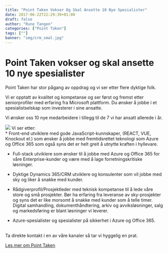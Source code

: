 ```yaml
---
title: "Point Taken Vokser Og Skal Ansette 10 Nye Spesialister"
date: 2017-06-22T22:29:39+01:00
draft: false
author: "Rune Tangen"
categories: ["Point Taken"]
tags: [""]
banner: "img/crm_smal.jpg"
---
```


# Point Taken vokser og skal ansette 10 nye spesialister

Point Taken har stor pågang av oppdrag og vi ser etter flere dyktige folk.

Vi er opptatt av kvalitet og kompetanse og ser først og fremst etter seniorprofiler med erfaring fra Microsoft plattform. Du ønsker å jobbe i et spesialistselskap som investerer i sine ansatte. 

Vi ønsker oss 10 nye medarbeidere i tillegg til de 7 vi har ansatt allerede i år.

<img class="img-fluid mt-4 mb-4" src="/pointtaken/img/crm_smal.jpg" /> 
Vi ser etter:
<br>
* Front-end utviklere med gode JavaScript-kunnskaper, (REACT, VUE, Knockout el.) som ønsker å jobbe med fremtidsrettet teknologi som Azure og Office 365 som også syns det er helt greit å utnytte kraften i hyllevare.

* Full-stack utviklere som ønsker til å jobbe med Azure og Office 365 for våre Enterprise-kunder og være med å lage forretningskritiske løsninger. 

* Dyktige Dynamics 365/CRM utviklere og konsulenter som vil jobbe med sky og liker å snakke med kunder.

* Rådgiverprofil/Prosjektleder med teknisk kompetanse til å lede våre store og små prosjekter. Bør ha erfaring fra leveranse av sky-prosjekter og syns det er like morsomt å snakke med kunder som å telle timer.  Digital samhandling, dokumenthåndtering, arkiv og avviksløsninger, salg og markedsføring er blant løsninger vi leverer.

* Azure-spesialister og spesialister på sikkerhet i Azure og Office 365.
<br>
Ta direkte kontakt i en av våre kanaler så tar vi hyggelig en prat.


<a href="/pointtaken/om-oss" class="btn btn-primary btn-out mt-2">Les mer om Point Taken</a>